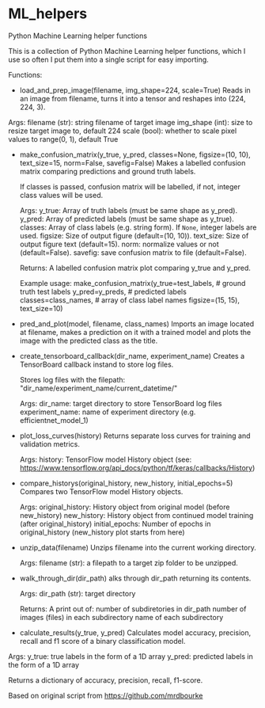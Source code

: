 # ML_helpers
Python Machine Learning helper functions

This is a collection of Python Machine Learning helper functions, which I use so often I put them into a single script for easy importing.

Functions:

- load_and_prep_image(filename, img_shape=224, scale=True)
Reads in an image from filename, turns it into a tensor and reshapes into
  (224, 224, 3).

 Args:
  filename (str): string filename of target image
  img_shape (int): size to resize target image to, default 224
  scale (bool): whether to scale pixel values to range(0, 1), default True

- make_confusion_matrix(y_true, y_pred, classes=None, figsize=(10, 10), text_size=15, norm=False, savefig=False)
Makes a labelled confusion matrix comparing predictions and ground truth labels.

  If classes is passed, confusion matrix will be labelled, if not, integer class values
  will be used.

  Args:
    y_true: Array of truth labels (must be same shape as y_pred).
    y_pred: Array of predicted labels (must be same shape as y_true).
    classes: Array of class labels (e.g. string form). If `None`, integer labels are used.
    figsize: Size of output figure (default=(10, 10)).
    text_size: Size of output figure text (default=15).
    norm: normalize values or not (default=False).
    savefig: save confusion matrix to file (default=False).
  
  Returns:
    A labelled confusion matrix plot comparing y_true and y_pred.

  Example usage:
    make_confusion_matrix(y_true=test_labels, # ground truth test labels
                          y_pred=y_preds, # predicted labels
                          classes=class_names, # array of class label names
                          figsize=(15, 15),
                          text_size=10)

- pred_and_plot(model, filename, class_names)
 Imports an image located at filename, makes a prediction on it with
  a trained model and plots the image with the predicted class as the title.

- create_tensorboard_callback(dir_name, experiment_name)
  Creates a TensorBoard callback instand to store log files.

  Stores log files with the filepath:
    "dir_name/experiment_name/current_datetime/"

  Args:
    dir_name: target directory to store TensorBoard log files
    experiment_name: name of experiment directory (e.g. efficientnet_model_1)

- plot_loss_curves(history)
Returns separate loss curves for training and validation metrics.

  Args:
    history: TensorFlow model History object (see: https://www.tensorflow.org/api_docs/python/tf/keras/callbacks/History)
    
- compare_historys(original_history, new_history, initial_epochs=5)
 Compares two TensorFlow model History objects.
    
    Args:
      original_history: History object from original model (before new_history)
      new_history: History object from continued model training (after original_history)
      initial_epochs: Number of epochs in original_history (new_history plot starts from here)
      
- unzip_data(filename)
Unzips filename into the current working directory.

  Args:
    filename (str): a filepath to a target zip folder to be unzipped.
    
- walk_through_dir(dir_path)
alks through dir_path returning its contents.

  Args:
    dir_path (str): target directory
  
  Returns:
    A print out of:
      number of subdiretories in dir_path
      number of images (files) in each subdirectory
      name of each subdirectory
      
 - calculate_results(y_true, y_pred)
 Calculates model accuracy, precision, recall and f1 score of a binary classification model.

  Args:
      y_true: true labels in the form of a 1D array
      y_pred: predicted labels in the form of a 1D array

  Returns a dictionary of accuracy, precision, recall, f1-score.
 
  Based on original script from https://github.com/mrdbourke
    
